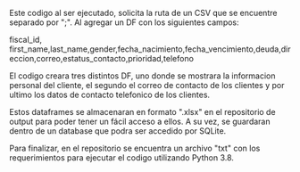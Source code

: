 Este codigo al ser ejecutado, solicita la ruta de un CSV que se encuentre separado por ";".
Al agregar un DF con los siguientes campos:

fiscal_id, first_name,last_name,gender,fecha_nacimiento,fecha_vencimiento,deuda,direccion,correo,estatus_contacto,prioridad,telefono

El codigo creara tres distintos DF, uno donde se mostrara la informacion personal del cliente, el segundo el correo de contacto de los clientes y por ultimo los datos de contacto telefonico de los clientes.

Estos dataframes se almacenaran en formato ".xlsx" en el repositorio de output para poder tener un fácil acceso a ellos. A su vez, se guardaran dentro de un database que podra ser accedido por SQLite.

Para finalizar, en el repositorio se encuentra un archivo "txt" con los requerimientos para ejecutar el codigo utilizando Python 3.8.